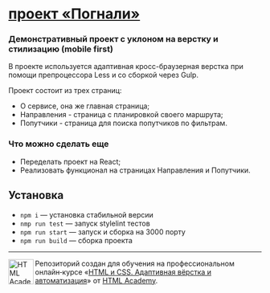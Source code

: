 # [проект «Погнали»](https://1085399-pognali-22-8oeb.vercel.app/)

### Демонстративный проект с уклоном на верстку и стилизацию (mobile first)
В проекте используется адаптивная кросс-браузерная верстка при помощи препроцессора Less и со сборкой через Gulp.

Проект состоит из трех страниц:
- О сервисе, она же главная страница;
- Направления - страница с планировкой своего маршрута;
- Попутчики - страница для поиска попутчиков по фильтрам.

### Что можно сделать еще
- Переделать проект на React;
- Реализовать функционал на страницах Направления и Попутчики.

## Установка
- `npm i` — установка стабильной версии
- `nmp run test` — запуск stylelint тестов
- `npm run start` — запуск и сборка на 3000 порту
- `npm run build` — сборка проекта

---

<a href="https://htmlacademy.ru/intensive/adaptive"><img align="left" width="50" height="50" alt="HTML Academy" src="https://up.htmlacademy.ru/static/img/intensive/adaptive/logo-for-github-2.png"></a>

Репозиторий создан для обучения на профессиональном онлайн‑курсе «[HTML и CSS. Адаптивная вёрстка и автоматизация](https://htmlacademy.ru/intensive/adaptive)» от [HTML Academy](https://htmlacademy.ru).

[check-image]: https://github.com/htmlacademy-adaptive/1085399-pognali-22/workflows/Project%20check/badge.svg?branch=master
[check-url]: https://github.com/htmlacademy-adaptive/1085399-pognali-22/actions
